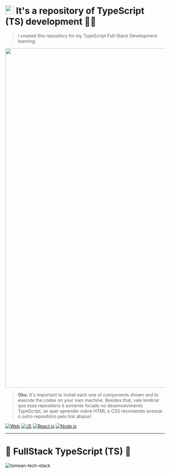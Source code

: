 # <img src="https://symbols.getvecta.com/stencil_25/85_typescript.2ab2b3dcfe.svg" height="27"> It's a repository of TypeScript (TS) development 📘🔢
<!-- [![TSX](https://img.shields.io/badge/-main.tsx-fff?style=social&logo=React&logoColor=blue)](#)
[![React.js](https://img.shields.io/badge/-app.jsx-fff?style=social&logo=React&logoColor=61DAFB)](#) -->

<blockquote>I created this repository for my TypeScript Full-Stack Development learning.</blockquote>

<img src="https://pantheon.io/sites/default/files/field/image/TypeScriptImage.jpeg" width="1070"/>

<blockquote><b>Obs:</b> It's important to install each one of components shown and to execute the codes on your own machine. Besides that, vale lembrar que esse repositório é somente focado no desenvolvimento TypeScript, se quer aprender sobre HTML e CSS recomendo acessar o outro repositório pelo link abaixo!</blockquote>

[![Web](https://img.shields.io/badge/-HTML5‍‍and‍‍css3‍‍development-blue?style=for-the-badge&logo=HTML5&logoColor=white)](https://github.com/IsaacAlves7/html5-and-css3-development)
[![JS](https://img.shields.io/badge/-JavaScript-blue?style=for-the-badge&logo=JavaScript&logoColor=white)](https://github.com/IsaacAlves7/javascript-programming)
[![React.js](https://img.shields.io/badge/-React.js-blue?style=for-the-badge&logo=React&logoColor=white)](https://github.com/IsaacAlves7/react.js-programming)
[![Node.js](https://img.shields.io/badge/-Node.js-blue?style=for-the-badge&logo=Node.js&logoColor=white)](https://github.com/IsaacAlves7/react.js-programming)

<hr>

# 📘 FullStack TypeScript (TS) 🔋
![tsmean-tech-stack](https://user-images.githubusercontent.com/61624336/112906968-74f27000-90c3-11eb-89d3-fd6328e44968.png)














<!--
https://assets.bbhub.io/company/sites/40/2020/11/ts_banana-473x428.png
https://softwarebrothers.co/blog/content/images/2019/10/Blogpost.png
https://res.cloudinary.com/practicaldev/image/fetch/s--c9q4Du_e--/c_imagga_scale,f_auto,fl_progressive,h_900,q_auto,w_1600/https://ionicframework.com/blog/wp-content/uploads/2019/02/typescript-in-react.png
https://miro.medium.com/max/2700/1*vwmDzqci0cQyXJDdmjsy5w.png
https://pic4.zhimg.com/v2-ed0c11740c5bf50f307a38d0262149b1_250x0.jpg
https://user-images.githubusercontent.com/6764957/52892445-9045cf80-3136-11e9-9d5e-a1c47e505372.png
https://serokell.io/files/0u/0ufu1q21.js-ts.jpg
https://www.typescriptlang.org/images/branding/two-longform.svg
https://miro.medium.com/max/2640/1*zFOmo73YnwZzrrTXZouEGQ.png
-->

